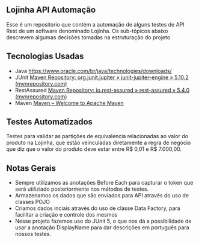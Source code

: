## Lojinha API Automação
Esse é um repositorio que contém a automação de alguns testes de API Rest de um software denominado Lojinha. Os sub-tópicos abaixo descrevem algumas decisões tomadas na estruturação do projeto

## Tecnologias Usadas

- Java
  https://www.oracle.com/br/java/technologies/downloads/
- JUnit
  [Maven Repository: org.junit.jupiter » junit-jupiter-engine » 5.10.2 (mvnrepository.com)](https://mvnrepository.com/artifact/org.junit.jupiter/junit-jupiter-engine/5.10.2)
- RestAssured
  [Maven Repository: io.rest-assured » rest-assured » 5.4.0 (mvnrepository.com)](https://mvnrepository.com/artifact/io.rest-assured/rest-assured/5.4.0)
- Maven
  [Maven – Welcome to Apache Maven](https://maven.apache.org/)

## Testes Automatizados
Testes para validar as partições de equivalencia relacionadas ao valor do produto na Lojinha, que estão veinculadas diretamente a regra de negócio que diz que o valor do produto deve estar entre R$ 0,01 e R$ 7.000,00.

## Notas Gerais
- Sempre utilizamos as anotações Before Each para capturar o token que será utiliziado posteriormente nos métodos de testes.
- Armazenamos os dados que são enviados para API através do uso de classes POJO
- Criamos dados inciais através do uso de classe Data Factory, para facilitar a criação e controle dos mesmos
- Nesse projeto fazemos uso do JUnit 5, o que nos dá a possibilidade de usar a anotação DisplayName para dar descrições em português para nossos testes. 